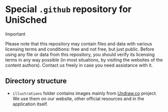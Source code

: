 # Special `.github` repository for UniSched

> [!IMPORTANT]
> Please note that this repository may contain files and data with various licensing terms and conditions: free and not free, but just public. Before using any file or data from this repository, you should verify its licensing terms in any way possible (in most situations, by visiting the websites of the content authors). Contact us freely in case you need assistance with it.

## Directory structure
- `illustrations` folder contains images mainly from [Undraw.co](https://undraw.co/) project. We use them on our website, other official resources and in the application itself.
